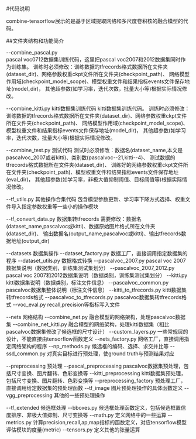 #代码说明

combine-tensorflow展示的是基于区域提取网络和多尺度卷积核的融合模型的代码。

##文件夹结构和功能简介

--combine_pascal.py  
pascal voc0712数据集训练代码，这里把pascal voc2007和2012数据集同时作为训练集。
训练时必须修改：训练数据的tfrecords格式数据所在文件夹(dataset_dir)、网络参数权重ckpt文件所在文件夹(checkpoint_path)、
网络模型作用域(checkpoint_model_scope)、模型权重文件和结果指标events文件保存地址(model_dir)，
其他超参数(如学习率，迭代次数，批量大小等)根据实际情况修改。

--combine_kitti.py  kitti数据集训练代码
kitti数据集训练代码。
训练时必须修改：训练数据的tfrecords格式数据所在文件夹(dataset_dir)、网络参数权重ckpt文件所在文件夹(checkpoint_path)、
网络模型作用域(checkpoint_model_scope)、模型权重文件和结果指标events文件保存地址(model_dir)，
其他超参数(如学习率，迭代次数，批量大小等)根据实际情况修改。

--combine_test.py  测试代码
测试时必须修改：数据名(dataset_name,本文是pascalvoc_2007或者kitti)、类别数(pascalvoc--21,kitti--4)、
测试数据的tfrecords格式数据所在文件夹(dataset_dir)、
训练好的网络参数权重ckpt文件所在文件夹(checkpoint_path)、模型权重文件和结果指标events文件保存地址(eval_dir)，
其他超参数(如学习率，非极大值抑制阈值、目标阈值等)根据实际情况修改。

--tf_utils.py  其他操作合集代码
包含模型参数更新、学习率下降方式选择、权重文件导入指定参数权重等一些小的操作模块

--tf_convert_data.py  数据集转tfrecords
需要修改：数据名(dataset_name,pascalvoc或kitti)、数据原始图片格式所在文件夹(dataset_dir)、
输出数据名(output_name,pascalvoc或kitti)、输出tfrecords数据地址(output_dir)

--datasets  数据集操作
  --dataset_factory.py  数据工厂，直接调用指定数据集的程序
  --dataset_utils.py  数据格式转换
  --pascalvoc_2007.py  pascal voc 2007数据集说明（数据类别，训练集测试集划分）
  --pascalvoc_2007_2012.py pascal voc 2007和2012数据集说明（数据类别，训练集测试集划分）
  --kitti.py  kitti数据集说明（数据类别，标注文件信息）
  --pascalvoc_common.py pascalvoc数据集整体说明（标注文件信息）
  --kitti_to_tfrecords.py  kitti数据集转tfrecords格式
  --pascalvoc_to_tfrecords.py  pascalvoc数据集转tfrecords格式
  --voc_eval.py  recall,precision等指标写入文件
  
--nets  网络结构
  --combine_net.py  融合模型的网络架构，处理pascalvoc数据集
  --combine_net_kitti.py  融合模型的网络架构，处理kitti数据集（相比pascalvoc数据集修改了候选框的尺寸设计）
  --custom_layers.py  一些常规层的设计，不能直接由tensorflow函数定义
  --nets_factory.py  网络工厂，直接调用指定网络架构的程序
  --np_methods.py  候选框的编码、选择、求交并比等
  --ssd_common.py  对真实目标进行预处理，使ground truth与预测结果对应
  
--preprocessing 预处理
  --pascal_preprocessing  pascalvoc数据集预处理，包括尺寸变换、图片翻转、色彩变换等
  --kitti_preprocessing  kitti数据集预处理，包括尺寸变换、图片翻转、色彩变换等
  --preprocessing_factory  预处理工厂，直接调用给定数据集的预处理函数
  --tf_image  图片预处理操作的具体函数定义
  --vgg_preprocessing  其他的一些预处理操作
  
--tf_extended  候选框处理
  --bboxes.py  候选框处理函数定义，包括候选框置信度排序、非极大值抑制、尺寸变换等
  --math.py  定义网络中的一些运算
  --metrics.py  计算precision,recall,ap,map指标的函数定义，对应tensorflow模型评估模块的度量(metric)
  --tensors.py  定义其他的张量运算
